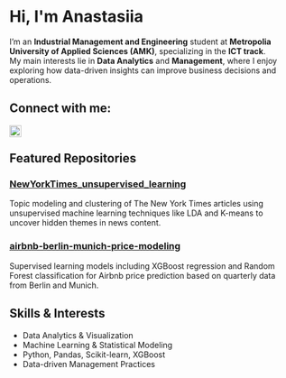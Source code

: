 # Hi, I'm Anastasiia

I’m an **Industrial Management and Engineering** student at **Metropolia University of Applied Sciences (AMK)**, specializing in the **ICT track**.  
My main interests lie in **Data Analytics** and **Management**, where I enjoy exploring how data-driven insights can improve business decisions and operations.

## Connect with me:
<a href="https://www.linkedin.com/in/flexis-kivi/"><img align="left" src="https://upload.wikimedia.org/wikipedia/commons/8/81/LinkedIn_icon.svg" alt="Anastasiia | LinkedIn" width="21px"/></a>
</br>

## Featured Repositories

### [NewYorkTimes_unsupervised_learning](https://github.com/AnastasiiaX/NewYorkTimes_unsupervised_learning)  
Topic modeling and clustering of The New York Times articles using unsupervised machine learning techniques like LDA and K-means to uncover hidden themes in news content.

### [airbnb-berlin-munich-price-modeling](https://github.com/AnastasiiaX/airbnb-berlin-munich-price-modeling)  
Supervised learning models including XGBoost regression and Random Forest classification for Airbnb price prediction based on quarterly data from Berlin and Munich.

## Skills & Interests

- Data Analytics & Visualization  
- Machine Learning & Statistical Modeling  
- Python, Pandas, Scikit-learn, XGBoost  
- Data-driven Management Practices
